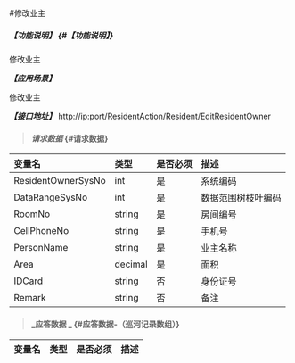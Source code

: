 #修改业主

##### _【功能说明】_ {#【功能说明】}

修改业主

_**【应用场景】**_

修改业主

_**【接口地址】**_
http://ip:port/ResidentAction/Resident/EditResidentOwner



> #### _请求数据_ {#请求数据}

| 变量名 | 类型 | 是否必须 | 描述 |
| :--- | :--- | :--- | :--- |
| ResidentOwnerSysNo | int | 是 | 系统编码 |
| DataRangeSysNo | int | 是 | 数据范围树枝叶编码 |
| RoomNo | string | 是 | 房间编号 |
| CellPhoneNo| string | 是 | 手机号 |
| PersonName| string | 是 | 业主名称 |
| Area| decimal| 是 | 面积 |
| IDCard| string | 否 | 身份证号 |
| Remark| string | 否 |备注|



> #### _应答数据 _ {#应答数据-（巡河记录数组）}

| 变量名 | 类型 | 是否必须 | 描述 |
| :--- | :--- | :--- | :--- |




